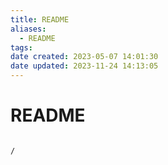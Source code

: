 ```yaml
---
title: README
aliases:
  - README
tags: 
date created: 2023-05-07 14:01:30
date updated: 2023-11-24 14:13:05
---
```


# README

```ActivityHistory

/

```
